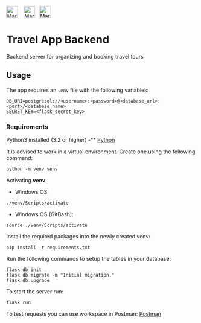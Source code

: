 <img src="https://cdn3.iconfinder.com/data/icons/logos-and-brands-adobe/512/267_Python-512.png"
     alt="Markdown Python icon"
     height="30px"
/>&nbsp;&nbsp;&nbsp;
<img src="https://cdn.onlinewebfonts.com/svg/img_437027.png"
     alt="Markdown Flask icon"
     height="30px"
/>&nbsp;&nbsp;
<img src="https://wiki.postgresql.org/images/a/a4/PostgreSQL_logo.3colors.svg"
     alt="Markdown Postgre icon"
     height="30px"
/>&nbsp;&nbsp;&nbsp;

# Travel App Backend

Backend server for organizing and booking travel tours

## Usage

The app requires an `.env` file with the following variables:

```
DB_URI=postgresql://<username>:<password>@<database_url>:<port>/<database_name>
SECRET_KEY=<flask_secret_key>
```

### Requirements

Python3 installed (3.2 or higher) -\*\* [Python](https://www.python.org/)

It is advised to work in a virtual environment. Create one using the following command:

```
python -m venv venv
```

Activating **venv**:

- Windows OS:

```
./venv/Scripts/activate
```

- Windows OS (GitBash):

```
source ./venv/Scripts/activate
```

Install the required packages into the newly created venv:

```
pip install -r requirements.txt
```

Run the following commands to setup the tables in your database:

```
flask db init
flask db migrate -m "Initial migration."
flask db upgrade
```

To start the server run:

```
flask run
```

To test requests you can use workspace in Postman:
[Postman]()
